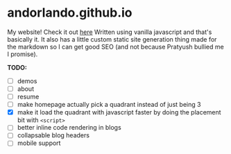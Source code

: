 # andorlando.github.io

My website! Check it out [here](https://andorlando.github.io/) Written using vanilla javascript
and that's basically it. It also has a little custom static site generation thing made for the
markdown so I can get good SEO (and not because Pratyush bullied me I promise).

**TODO:**
- [ ] demos
- [ ] about
- [ ] resume
- [ ] make homepage actually pick a quadrant instead of just being 3
- [x] make it load the quadrant with javascript faster by doing the placement bit with `<script>`
- [ ] better inline code rendering in blogs
- [ ] collapsable blog headers
- [ ] mobile support
